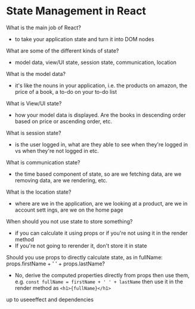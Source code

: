 # State Management in React

What is the main job of React?
- to take your application state and turn it into DOM nodes

What are some of the different kinds of state?
- model data, view/UI state, session state, communication, location

What is the model data?
- it's like the nouns in your application, i.e. the products on amazon, the price of a book, a to-do on your to-do list

What is View/UI state?
- how your model data is displayed. Are the books in descending order based on price or ascending order, etc.

What is session state?
- is the user logged in, what are they able to see when they're logged in vs when they're not logged in etc. 

What is communication state?
- the time based component of state, so are we fetching data, are we removing data, are we rendering, etc.

What is the location state?
- where are we in the application, are we looking at a product, are we in account sett ings, are we on the home page 

When should you not use state to store something?
- if you can calculate it using props or if you're not using it in the render method 
- If you're not going to rerender it, don't store it in state

Should you use props to directly calculate state, as in fullName: props.firstName + ' ' + props.lastName?
- No, derive the computed properties directly from props then use them, e.g. `const fullName = firstName + ' ' + lastName` then use it in the render method as `<h1>{fullName}</h1>`

up to useeeffect and dependencies